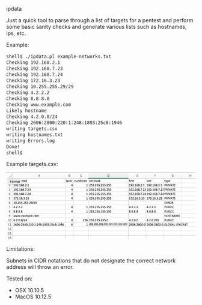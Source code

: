 ipdata

Just a quick tool to parse through a list of targets for a pentest and perform some basic sanity checks and generate various lists such as hostnames, ips, etc.

Example:

```
shell$ ./ipdata.pl example-networks.txt 
Checking 192.168.2.1
Checking 192.168.7.23
Checking 192.168.7.24
Checking 172.16.3.23
Checking 10.255.255.29/29
Checking 4.2.2.2
Checking 8.8.8.8
Checking www.example.com
Likely hostname
Checking 4.2.0.0/24
Checking 2606:2800:220:1:248:1893:25c8:1946
writing targets.csv
writing hostnames.txt
writing Errors.log
Done!
shell$
```

Example targets.csv:

![Alt text](/images/target-output.png?raw=true "Example output")

Limitations:

Subnets in CIDR notations that do not designate the correct network address will throw an error.

Tested on:
- OSX 10.10.5
- MacOS 10.12.5
